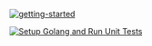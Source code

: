 [![getting-started](https://github.com/madisonewebb/DOB-test-automation/actions/workflows/getting-started.yml/badge.svg?branch=main)](https://github.com/madisonewebb/DOB-test-automation/actions/workflows/getting-started.yml)

[![Setup Golang and Run Unit Tests](https://github.com/madisonewebb/DOB-test-automation/actions/workflows/actions.yml/badge.svg)](https://github.com/madisonewebb/DOB-test-automation/actions/workflows/actions.yml)